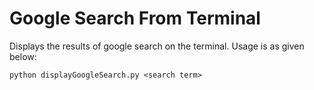 Google Search From Terminal
===========================

Displays the results of google search on the terminal. Usage is as given below:

	python displayGoogleSearch.py <search term>